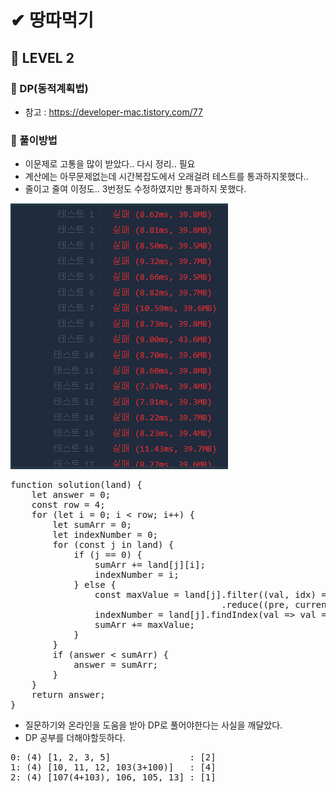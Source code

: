 # ✔ 땅따먹기
## 📌 LEVEL 2
### 🔸 DP(동적계획법)
- 참고 : https://developer-mac.tistory.com/77
### 🔸 풀이방법
- 이문제로 고통을 많이 받았다.. 다시 정리.. 필요
- 계산에는 아무문제없는데 시간복잡도에서 오래걸려 테스트를 통과하지못했다..
- 줄이고 줄여 이정도.. 3번정도 수정하였지만 통과하지 못했다.

![img](./img/1.PNG)

<pre>
function solution(land) {
    let answer = 0;
    const row = 4;
    for (let i = 0; i < row; i++) {
        let sumArr = 0;
        let indexNumber = 0;
        for (const j in land) {
            if (j == 0) {
                sumArr += land[j][i];
                indexNumber = i;
            } else {
                const maxValue = land[j].filter((val, idx) => idx !== indexNumber)
                                        .reduce((pre, current) => pre > current ? pre : current);
                indexNumber = land[j].findIndex(val => val === maxValue);
                sumArr += maxValue;
            }
        }
        if (answer < sumArr) {
            answer = sumArr;
        }
    }
    return answer;
}
</pre>
- 질문하기와 온라인을 도움을 받아 DP로 풀어야한다는 사실을 깨달았다. 
- DP 공부를 더해야할듯하다.
<pre>
0: (4) [1, 2, 3, 5]               : [2]
1: (4) [10, 11, 12, 103(3+100)]   : [4]
2: (4) [107(4+103), 106, 105, 13] : [1]
</pre>